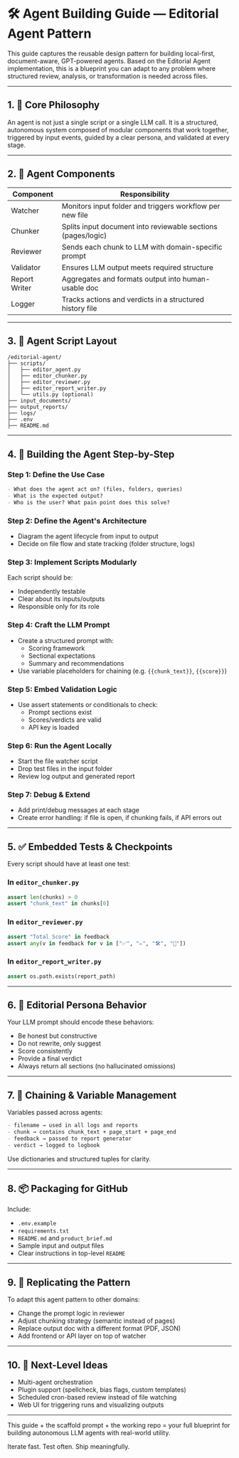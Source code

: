 # 🛠️ Agent Building Guide — Editorial Agent Pattern

This guide captures the reusable design pattern for building local-first, document-aware, GPT-powered agents. Based on the Editorial Agent implementation, this is a blueprint you can adapt to any problem where structured review, analysis, or transformation is needed across files.

---

## 1. 🧭 Core Philosophy
An agent is not just a single script or a single LLM call. It is a structured, autonomous system composed of modular components that work together, triggered by input events, guided by a clear persona, and validated at every stage.

---

## 2. 🧩 Agent Components

| Component         | Responsibility                                              |
|------------------|--------------------------------------------------------------|
| Watcher          | Monitors input folder and triggers workflow per new file     |
| Chunker          | Splits input document into reviewable sections (pages/logic) |
| Reviewer         | Sends each chunk to LLM with domain-specific prompt          |
| Validator        | Ensures LLM output meets required structure                  |
| Report Writer    | Aggregates and formats output into human-usable doc          |
| Logger           | Tracks actions and verdicts in a structured history file     |

---

## 3. 🧱 Agent Script Layout
```
/editorial-agent/
├── scripts/
│   ├── editor_agent.py
│   ├── editor_chunker.py
│   ├── editor_reviewer.py
│   ├── editor_report_writer.py
│   └── utils.py (optional)
├── input_documents/
├── output_reports/
├── logs/
├── .env
├── README.md
```

---

## 4. 🧠 Building the Agent Step-by-Step

### Step 1: Define the Use Case
```md
- What does the agent act on? (files, folders, queries)
- What is the expected output?
- Who is the user? What pain point does this solve?
```

### Step 2: Define the Agent's Architecture
- Diagram the agent lifecycle from input to output
- Decide on file flow and state tracking (folder structure, logs)

### Step 3: Implement Scripts Modularly
Each script should be:
- Independently testable
- Clear about its inputs/outputs
- Responsible only for its role

### Step 4: Craft the LLM Prompt
- Create a structured prompt with:
  - Scoring framework
  - Sectional expectations
  - Summary and recommendations
- Use variable placeholders for chaining (e.g. `{{chunk_text}}`, `{{score}}`)

### Step 5: Embed Validation Logic
- Use assert statements or conditionals to check:
  - Prompt sections exist
  - Scores/verdicts are valid
  - API key is loaded

### Step 6: Run the Agent Locally
- Start the file watcher script
- Drop test files in the input folder
- Review log output and generated report

### Step 7: Debug & Extend
- Add print/debug messages at each stage
- Create error handling: if file is open, if chunking fails, if API errors out

---

## 5. ✅ Embedded Tests & Checkpoints
Every script should have at least one test:

### In `editor_chunker.py`
```python
assert len(chunks) > 0
assert "chunk_text" in chunks[0]
```

### In `editor_reviewer.py`
```python
assert "Total Score" in feedback
assert any(v in feedback for v in ["✅", "✏️", "🛠", "🔄"])
```

### In `editor_report_writer.py`
```python
assert os.path.exists(report_path)
```

---

## 6. 🧠 Editorial Persona Behavior
Your LLM prompt should encode these behaviors:
- Be honest but constructive
- Do not rewrite, only suggest
- Score consistently
- Provide a final verdict
- Always return all sections (no hallucinated omissions)

---

## 7. 🔗 Chaining & Variable Management
Variables passed across agents:
```md
- filename → used in all logs and reports
- chunk → contains chunk_text + page_start + page_end
- feedback → passed to report generator
- verdict → logged to logbook
```
Use dictionaries and structured tuples for clarity.

---

## 8. 📦 Packaging for GitHub
Include:
- `.env.example`
- `requirements.txt`
- `README.md` and `product_brief.md`
- Sample input and output files
- Clear instructions in top-level `README`

---

## 9. 🧬 Replicating the Pattern
To adapt this agent pattern to other domains:
- Change the prompt logic in reviewer
- Adjust chunking strategy (semantic instead of pages)
- Replace output doc with a different format (PDF, JSON)
- Add frontend or API layer on top of watcher

---

## 10. 🔮 Next-Level Ideas
- Multi-agent orchestration
- Plugin support (spellcheck, bias flags, custom templates)
- Scheduled cron-based review instead of file watching
- Web UI for triggering runs and visualizing outputs

---

This guide + the scaffold prompt + the working repo = your full blueprint for building autonomous LLM agents with real-world utility.

Iterate fast. Test often. Ship meaningfully.

